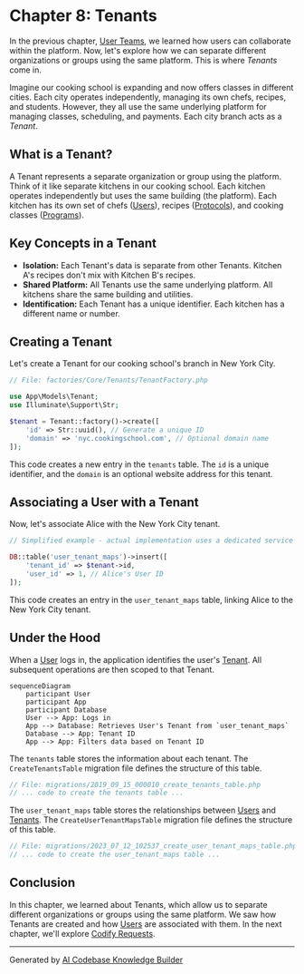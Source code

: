 # Chapter 8: Tenants

In the previous chapter, [User Teams](07_user_teams.md), we learned how users can collaborate within the platform. Now, let's explore how we can separate different organizations or groups using the same platform. This is where *Tenants* come in.

Imagine our cooking school is expanding and now offers classes in different cities. Each city operates independently, managing its own chefs, recipes, and students.  However, they all use the same underlying platform for managing classes, scheduling, and payments.  Each city branch acts as a *Tenant*.

## What is a Tenant?

A Tenant represents a separate organization or group using the platform.  Think of it like separate kitchens in our cooking school. Each kitchen operates independently but uses the same building (the platform).  Each kitchen has its own set of chefs ([Users](01_users.md)), recipes ([Protocols](03_protocols.md)), and cooking classes ([Programs](02_programs.md)).

## Key Concepts in a Tenant

* **Isolation:** Each Tenant's data is separate from other Tenants.  Kitchen A's recipes don't mix with Kitchen B's recipes.
* **Shared Platform:** All Tenants use the same underlying platform.  All kitchens share the same building and utilities.
* **Identification:** Each Tenant has a unique identifier.  Each kitchen has a different name or number.

## Creating a Tenant

Let's create a Tenant for our cooking school's branch in New York City.

```php
// File: factories/Core/Tenants/TenantFactory.php

use App\Models\Tenant;
use Illuminate\Support\Str;

$tenant = Tenant::factory()->create([
    'id' => Str::uuid(), // Generate a unique ID
    'domain' => 'nyc.cookingschool.com', // Optional domain name
]);
```

This code creates a new entry in the `tenants` table. The `id` is a unique identifier, and the `domain` is an optional website address for this tenant.

## Associating a User with a Tenant

Now, let's associate Alice with the New York City tenant.

```php
// Simplified example - actual implementation uses a dedicated service

DB::table('user_tenant_maps')->insert([
    'tenant_id' => $tenant->id,
    'user_id' => 1, // Alice's User ID
]);
```

This code creates an entry in the `user_tenant_maps` table, linking Alice to the New York City tenant.

## Under the Hood

When a [User](01_users.md) logs in, the application identifies the user's [Tenant](08_tenants.md).  All subsequent operations are then scoped to that Tenant.

```mermaid
sequenceDiagram
    participant User
    participant App
    participant Database
    User --> App: Logs in
    App --> Database: Retrieves User's Tenant from `user_tenant_maps`
    Database --> App: Tenant ID
    App --> App: Filters data based on Tenant ID
```

The `tenants` table stores the information about each tenant. The `CreateTenantsTable` migration file defines the structure of this table.

```php
// File: migrations/2019_09_15_000010_create_tenants_table.php
// ... code to create the tenants table ...
```

The `user_tenant_maps` table stores the relationships between [Users](01_users.md) and [Tenants](08_tenants.md).  The `CreateUserTenantMapsTable` migration file defines the structure of this table.

```php
// File: migrations/2023_07_12_102537_create_user_tenant_maps_table.php
// ... code to create the user_tenant_maps table ...
```

## Conclusion

In this chapter, we learned about Tenants, which allow us to separate different organizations or groups using the same platform. We saw how Tenants are created and how [Users](01_users.md) are associated with them. In the next chapter, we'll explore [Codify Requests](09_codify_requests.md).


---

Generated by [AI Codebase Knowledge Builder](https://github.com/The-Pocket/Tutorial-Codebase-Knowledge)